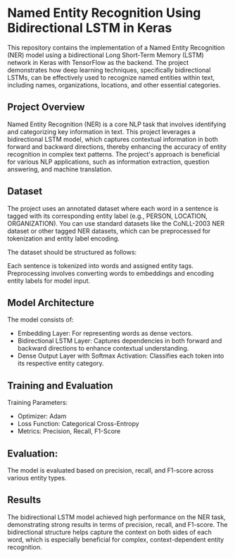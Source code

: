 # Named Entity Recognition Using Bidirectional LSTM in Keras
This repository contains the implementation of a Named Entity Recognition (NER) model using a bidirectional Long Short-Term Memory (LSTM) network in Keras with TensorFlow as the backend. The project demonstrates how deep learning techniques, specifically bidirectional LSTMs, can be effectively used to recognize named entities within text, including names, organizations, locations, and other essential categories.

## Project Overview
Named Entity Recognition (NER) is a core NLP task that involves identifying and categorizing key information in text. This project leverages a bidirectional LSTM model, which captures contextual information in both forward and backward directions, thereby enhancing the accuracy of entity recognition in complex text patterns. The project's approach is beneficial for various NLP applications, such as information extraction, question answering, and machine translation.

## Dataset
The project uses an annotated dataset where each word in a sentence is tagged with its corresponding entity label (e.g., PERSON, LOCATION, ORGANIZATION). You can use standard datasets like the CoNLL-2003 NER dataset or other tagged NER datasets, which can be preprocessed for tokenization and entity label encoding.

The dataset should be structured as follows:

Each sentence is tokenized into words and assigned entity tags.
Preprocessing involves converting words to embeddings and encoding entity labels for model input.
## Model Architecture
The model consists of:

- Embedding Layer: For representing words as dense vectors.
- Bidirectional LSTM Layer: Captures dependencies in both forward and backward directions to enhance contextual understanding.
- Dense Output Layer with Softmax Activation: Classifies each token into its respective entity category.
## Training and Evaluation
Training Parameters:

- Optimizer: Adam
- Loss Function: Categorical Cross-Entropy
- Metrics: Precision, Recall, F1-Score
## Evaluation:

The model is evaluated based on precision, recall, and F1-score across various entity types.
## Results
The bidirectional LSTM model achieved high performance on the NER task, demonstrating strong results in terms of precision, recall, and F1-score. The bidirectional structure helps capture the context on both sides of each word, which is especially beneficial for complex, context-dependent entity recognition.


